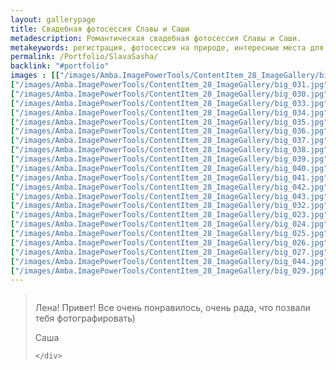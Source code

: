 ```yaml
---
layout: gallerypage
title: Свадебная фотосессия Славы и Саши
metadescription: Романтическая свадебная фотосессия Славы и Саши.
metakeywords: регистрация, фотосессия на природе, интересные места для фотосессии, съемка банкета
permalink: /Portfolio/SlavaSasha/
backlink: "#portfolio"
images : [["/images/Amba.ImagePowerTools/ContentItem_28_ImageGallery/big_028.jpg", "/images/Amba.ImageCache/Default/Amba.ImagePowerTools/ContentItem_28_ImageGallery/big_028-DE91E73BE9C37EDAAEEF74A71944B1F6.jpg", ""],
["/images/Amba.ImagePowerTools/ContentItem_28_ImageGallery/big_031.jpg", "/images/Amba.ImageCache/Default/Amba.ImagePowerTools/ContentItem_28_ImageGallery/big_031-DE91E73BE9C37EDAAEEF74A71944B1F6.jpg", "романтическая свадебная фотосессия Киров"],
["/images/Amba.ImagePowerTools/ContentItem_28_ImageGallery/big_030.jpg", "/images/Amba.ImageCache/Default/Amba.ImagePowerTools/ContentItem_28_ImageGallery/big_030-DE91E73BE9C37EDAAEEF74A71944B1F6.jpg", "романтическая свадебная фотосессия Киров"],
["/images/Amba.ImagePowerTools/ContentItem_28_ImageGallery/big_033.jpg", "/images/Amba.ImageCache/Default/Amba.ImagePowerTools/ContentItem_28_ImageGallery/big_033-DE91E73BE9C37EDAAEEF74A71944B1F6.jpg", "романтическая свадебная фотосессия Киров"],
["/images/Amba.ImagePowerTools/ContentItem_28_ImageGallery/big_034.jpg", "/images/Amba.ImageCache/Default/Amba.ImagePowerTools/ContentItem_28_ImageGallery/big_034-DE91E73BE9C37EDAAEEF74A71944B1F6.jpg", "романтическая свадебная фотосессия Киров"],
["/images/Amba.ImagePowerTools/ContentItem_28_ImageGallery/big_035.jpg", "/images/Amba.ImageCache/Default/Amba.ImagePowerTools/ContentItem_28_ImageGallery/big_035-DE91E73BE9C37EDAAEEF74A71944B1F6.jpg", "романтическая свадебная фотосессия Киров"],
["/images/Amba.ImagePowerTools/ContentItem_28_ImageGallery/big_036.jpg", "/images/Amba.ImageCache/Default/Amba.ImagePowerTools/ContentItem_28_ImageGallery/big_036-DE91E73BE9C37EDAAEEF74A71944B1F6.jpg", "романтическая свадебная фотосессия Киров"],
["/images/Amba.ImagePowerTools/ContentItem_28_ImageGallery/big_037.jpg", "/images/Amba.ImageCache/Default/Amba.ImagePowerTools/ContentItem_28_ImageGallery/big_037-DE91E73BE9C37EDAAEEF74A71944B1F6.jpg", "романтическая свадебная фотосессия Киров"],
["/images/Amba.ImagePowerTools/ContentItem_28_ImageGallery/big_038.jpg", "/images/Amba.ImageCache/Default/Amba.ImagePowerTools/ContentItem_28_ImageGallery/big_038-DE91E73BE9C37EDAAEEF74A71944B1F6.jpg", "романтическая свадебная фотосессия Киров"],
["/images/Amba.ImagePowerTools/ContentItem_28_ImageGallery/big_039.jpg", "/images/Amba.ImageCache/Default/Amba.ImagePowerTools/ContentItem_28_ImageGallery/big_039-DE91E73BE9C37EDAAEEF74A71944B1F6.jpg", "романтическая свадебная фотосессия Киров"],
["/images/Amba.ImagePowerTools/ContentItem_28_ImageGallery/big_040.jpg", "/images/Amba.ImageCache/Default/Amba.ImagePowerTools/ContentItem_28_ImageGallery/big_040-DE91E73BE9C37EDAAEEF74A71944B1F6.jpg", "романтическая свадебная фотосессия Киров"],
["/images/Amba.ImagePowerTools/ContentItem_28_ImageGallery/big_041.jpg", "/images/Amba.ImageCache/Default/Amba.ImagePowerTools/ContentItem_28_ImageGallery/big_041-DE91E73BE9C37EDAAEEF74A71944B1F6.jpg", "романтическая свадебная фотосессия Киров"],
["/images/Amba.ImagePowerTools/ContentItem_28_ImageGallery/big_042.jpg", "/images/Amba.ImageCache/Default/Amba.ImagePowerTools/ContentItem_28_ImageGallery/big_042-DE91E73BE9C37EDAAEEF74A71944B1F6.jpg", "фотосъемка банкета Киров"],
["/images/Amba.ImagePowerTools/ContentItem_28_ImageGallery/big_043.jpg", "/images/Amba.ImageCache/Default/Amba.ImagePowerTools/ContentItem_28_ImageGallery/big_043-DE91E73BE9C37EDAAEEF74A71944B1F6.jpg", "фотосъемка банкета Киров"],
["/images/Amba.ImagePowerTools/ContentItem_28_ImageGallery/big_032.jpg", "/images/Amba.ImageCache/Default/Amba.ImagePowerTools/ContentItem_28_ImageGallery/big_032-DE91E73BE9C37EDAAEEF74A71944B1F6.jpg", ""],
["/images/Amba.ImagePowerTools/ContentItem_28_ImageGallery/big_023.jpg", "/images/Amba.ImageCache/Default/Amba.ImagePowerTools/ContentItem_28_ImageGallery/big_023-DE91E73BE9C37EDAAEEF74A71944B1F6.jpg", "романтическая свадебная фотосессия Киров"],
["/images/Amba.ImagePowerTools/ContentItem_28_ImageGallery/big_024.jpg", "/images/Amba.ImageCache/Default/Amba.ImagePowerTools/ContentItem_28_ImageGallery/big_024-DE91E73BE9C37EDAAEEF74A71944B1F6.jpg", "романтическая свадебная фотосессия Киров"],
["/images/Amba.ImagePowerTools/ContentItem_28_ImageGallery/big_025.jpg", "/images/Amba.ImageCache/Default/Amba.ImagePowerTools/ContentItem_28_ImageGallery/big_025-DE91E73BE9C37EDAAEEF74A71944B1F6.jpg", "романтическая свадебная фотосессия Киров"],
["/images/Amba.ImagePowerTools/ContentItem_28_ImageGallery/big_026.jpg", "/images/Amba.ImageCache/Default/Amba.ImagePowerTools/ContentItem_28_ImageGallery/big_026-DE91E73BE9C37EDAAEEF74A71944B1F6.jpg", "романтическая свадебная фотосессия Киров"],
["/images/Amba.ImagePowerTools/ContentItem_28_ImageGallery/big_027.jpg", "/images/Amba.ImageCache/Default/Amba.ImagePowerTools/ContentItem_28_ImageGallery/big_027-DE91E73BE9C37EDAAEEF74A71944B1F6.jpg", "романтическая свадебная фотосессия Киров"],
["/images/Amba.ImagePowerTools/ContentItem_28_ImageGallery/big_044.jpg", "/images/Amba.ImageCache/Default/Amba.ImagePowerTools/ContentItem_28_ImageGallery/big_044-DE91E73BE9C37EDAAEEF74A71944B1F6.jpg", "романтическая свадебная фотосессия Киров"],
["/images/Amba.ImagePowerTools/ContentItem_28_ImageGallery/big_029.jpg", "/images/Amba.ImageCache/Default/Amba.ImagePowerTools/ContentItem_28_ImageGallery/big_029-DE91E73BE9C37EDAAEEF74A71944B1F6.jpg", "романтическая свадебная фотосессия Киров"]]
---
```

<blockquote class="row">
    <div class="col-md-2">
        <img class="img-circle img-responsive center-block" src="{{ site.baseurl }}/images/ImageGalleryPageWithRecall/Image/slava-sasha-ava-1.jpg" alt="">
    </div>
    <div class="col-md-8">
        <p></p><p>Лена! Привет! Все очень понравилось, очень рада, что позвали тебя фотографировать)</p><p></p>
        <footer>
Саша        </footer>

    </div>
</blockquote>